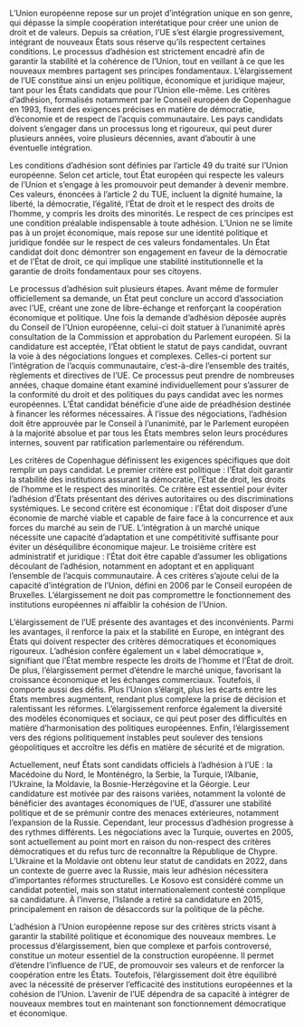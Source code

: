 L’Union européenne repose sur un projet d’intégration unique en son genre, qui dépasse la simple coopération interétatique pour créer une union de droit et de valeurs. Depuis sa création, l’UE s’est élargie progressivement, intégrant de nouveaux États sous réserve qu’ils respectent certaines conditions. Le processus d’adhésion est strictement encadré afin de garantir la stabilité et la cohérence de l’Union, tout en veillant à ce que les nouveaux membres partagent ses principes fondamentaux. L’élargissement de l’UE constitue ainsi un enjeu politique, économique et juridique majeur, tant pour les États candidats que pour l’Union elle-même. Les critères d’adhésion, formalisés notamment par le Conseil européen de Copenhague en 1993, fixent des exigences précises en matière de démocratie, d’économie et de respect de l’acquis communautaire. Les pays candidats doivent s’engager dans un processus long et rigoureux, qui peut durer plusieurs années, voire plusieurs décennies, avant d’aboutir à une éventuelle intégration.

Les conditions d’adhésion sont définies par l’article 49 du traité sur l’Union européenne. Selon cet article, tout État européen qui respecte les valeurs de l’Union et s’engage à les promouvoir peut demander à devenir membre. Ces valeurs, énoncées à l’article 2 du TUE, incluent la dignité humaine, la liberté, la démocratie, l’égalité, l’État de droit et le respect des droits de l’homme, y compris les droits des minorités. Le respect de ces principes est une condition préalable indispensable à toute adhésion. L’Union ne se limite pas à un projet économique, mais repose sur une identité politique et juridique fondée sur le respect de ces valeurs fondamentales. Un État candidat doit donc démontrer son engagement en faveur de la démocratie et de l’État de droit, ce qui implique une stabilité institutionnelle et la garantie de droits fondamentaux pour ses citoyens.

Le processus d’adhésion suit plusieurs étapes. Avant même de formuler officiellement sa demande, un État peut conclure un accord d’association avec l’UE, créant une zone de libre-échange et renforçant la coopération économique et politique. Une fois la demande d’adhésion déposée auprès du Conseil de l’Union européenne, celui-ci doit statuer à l’unanimité après consultation de la Commission et approbation du Parlement européen. Si la candidature est acceptée, l’État obtient le statut de pays candidat, ouvrant la voie à des négociations longues et complexes. Celles-ci portent sur l’intégration de l’acquis communautaire, c’est-à-dire l’ensemble des traités, règlements et directives de l’UE. Ce processus peut prendre de nombreuses années, chaque domaine étant examiné individuellement pour s’assurer de la conformité du droit et des politiques du pays candidat avec les normes européennes. L’État candidat bénéficie d’une aide de préadhésion destinée à financer les réformes nécessaires. À l’issue des négociations, l’adhésion doit être approuvée par le Conseil à l’unanimité, par le Parlement européen à la majorité absolue et par tous les États membres selon leurs procédures internes, souvent par ratification parlementaire ou référendum.

Les critères de Copenhague définissent les exigences spécifiques que doit remplir un pays candidat. Le premier critère est politique : l’État doit garantir la stabilité des institutions assurant la démocratie, l’État de droit, les droits de l’homme et le respect des minorités. Ce critère est essentiel pour éviter l’adhésion d’États présentant des dérives autoritaires ou des discriminations systémiques. Le second critère est économique : l’État doit disposer d’une économie de marché viable et capable de faire face à la concurrence et aux forces du marché au sein de l’UE. L’intégration à un marché unique nécessite une capacité d’adaptation et une compétitivité suffisante pour éviter un déséquilibre économique majeur. Le troisième critère est administratif et juridique : l’État doit être capable d’assumer les obligations découlant de l’adhésion, notamment en adoptant et en appliquant l’ensemble de l’acquis communautaire. À ces critères s’ajoute celui de la capacité d’intégration de l’Union, défini en 2006 par le Conseil européen de Bruxelles. L’élargissement ne doit pas compromettre le fonctionnement des institutions européennes ni affaiblir la cohésion de l’Union.

L’élargissement de l’UE présente des avantages et des inconvénients. Parmi les avantages, il renforce la paix et la stabilité en Europe, en intégrant des États qui doivent respecter des critères démocratiques et économiques rigoureux. L’adhésion confère également un « label démocratique », signifiant que l’État membre respecte les droits de l’homme et l’État de droit. De plus, l’élargissement permet d’étendre le marché unique, favorisant la croissance économique et les échanges commerciaux. Toutefois, il comporte aussi des défis. Plus l’Union s’élargit, plus les écarts entre les États membres augmentent, rendant plus complexe la prise de décision et ralentissant les réformes. L’élargissement renforce également la diversité des modèles économiques et sociaux, ce qui peut poser des difficultés en matière d’harmonisation des politiques européennes. Enfin, l’élargissement vers des régions politiquement instables peut soulever des tensions géopolitiques et accroître les défis en matière de sécurité et de migration.

Actuellement, neuf États sont candidats officiels à l’adhésion à l’UE : la Macédoine du Nord, le Monténégro, la Serbie, la Turquie, l’Albanie, l’Ukraine, la Moldavie, la Bosnie-Herzégovine et la Géorgie. Leur candidature est motivée par des raisons variées, notamment la volonté de bénéficier des avantages économiques de l’UE, d’assurer une stabilité politique et de se prémunir contre des menaces extérieures, notamment l’expansion de la Russie. Cependant, leur processus d’adhésion progresse à des rythmes différents. Les négociations avec la Turquie, ouvertes en 2005, sont actuellement au point mort en raison du non-respect des critères démocratiques et du refus turc de reconnaître la République de Chypre. L’Ukraine et la Moldavie ont obtenu leur statut de candidats en 2022, dans un contexte de guerre avec la Russie, mais leur adhésion nécessitera d’importantes réformes structurelles. Le Kosovo est considéré comme un candidat potentiel, mais son statut internationalement contesté complique sa candidature. À l’inverse, l’Islande a retiré sa candidature en 2015, principalement en raison de désaccords sur la politique de la pêche.

L’adhésion à l’Union européenne repose sur des critères stricts visant à garantir la stabilité politique et économique des nouveaux membres. Le processus d’élargissement, bien que complexe et parfois controversé, constitue un moteur essentiel de la construction européenne. Il permet d’étendre l’influence de l’UE, de promouvoir ses valeurs et de renforcer la coopération entre les États. Toutefois, l’élargissement doit être équilibré avec la nécessité de préserver l’efficacité des institutions européennes et la cohésion de l’Union. L’avenir de l’UE dépendra de sa capacité à intégrer de nouveaux membres tout en maintenant son fonctionnement démocratique et économique.